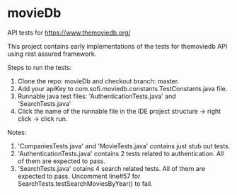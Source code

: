 # movieDb
API tests for https://www.themoviedb.org/


This project contains early implementations of the tests for themoviedb API using rest assured framework.

Steps to run the tests:
1. Clone the repo: movieDb and checkout branch: master.
2. Add your apiKey to com.sofi.moviedb.constants.TestConstants.java file.
3. Runnable java test files: 'AuthenticationTests.java' and 'SearchTests.java'
4. Click the name of the runnable file in the IDE project structure -> right click -> click run.


Notes:
1. 'CompaniesTests.java' and 'MovieTests.java' contains just stub out tests.
2. 'AuthenticationTests.java' contains 2 tests related to authentication. All of them are expected to pass.
3. 'SearchTests.java' cotains 4 search related tests. All of them are expected to pass.
    Uncomment line#57 for SearchTests.testSearchMoviesByYear() to fail.
